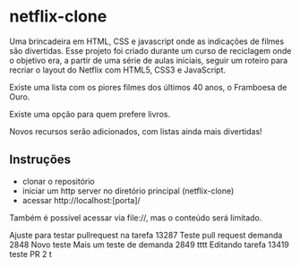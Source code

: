 # netflix-clone
Uma brincadeira em HTML, CSS e javascript onde as indicações de filmes são divertidas.
Esse projeto foi criado durante um curso de reciclagem onde o objetivo era, a partir de uma série de aulas iniciais, 
seguir um roteiro para recriar o layout do Netflix com HTML5, CSS3 e JavaScript.

Existe uma lista com os piores filmes dos últimos 40 anos, o Framboesa de Ouro.

Existe uma opção para quem prefere livros.

Novos recursos serão adicionados, com listas ainda mais divertidas!

## Instruções
- clonar o repositório
- iniciar um http server no diretório principal (netflix-clone)
- acessar http://localhost:[porta]/

Também é possível acessar via file://, mas o conteúdo será limitado.
 
Ajuste para testar pullrequest na tarefa 13287
Teste pull request demanda 2848
Novo teste
Mais um teste de demanda 2849 tttt
Editando tarefa 13419 teste PR 2  t
